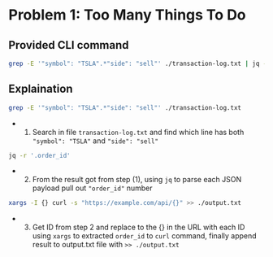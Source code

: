 # Problem 1: Too Many Things To Do

## Provided CLI command

```bash
grep -E '"symbol": "TSLA".*"side": "sell"' ./transaction-log.txt | jq -r '.order_id' | xargs -I {} curl -s "https://example.com/api/{}" >> ./output.txt
```

## Explaination

```bash
grep -E '"symbol": "TSLA".*"side": "sell"' ./transaction-log.txt
```
- 1. Search in file ``transaction-log.txt`` and find which line has both ``"symbol": "TSLA"`` and ``"side": "sell"``

```bash
jq -r '.order_id'
```
- 2. From the result got from step (1), using ``jq`` to parse each JSON payload pull out ``"order_id"`` number
```bash
xargs -I {} curl -s "https://example.com/api/{}" >> ./output.txt
```
- 3. Get ID from step 2 and replace to the {} in the URL with each ID using ``xargs`` to extracted ``order_id`` to ``curl`` command, finally append result to output.txt file with ``>> ./output.txt``
